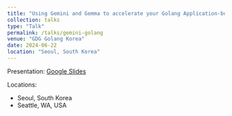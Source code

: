 ```yaml
---
title: "Using Gemini and Gemma to accelerate your Golang Application-building Experience"
collection: talks
type: "Talk"
permalink: /talks/gemini-golang
venue: "GDG Golang Korea"
date: 2024-06-22
location: "Seoul, South Korea"
---
```


Presentation: [Google Slides](https://docs.google.com/presentation/d/12K10CJ9VqAorjwu3YXFOMiJn34flqPRAwFBd-jbFNz0)

Locations:
- Seoul, South Korea
- Seattle, WA, USA
